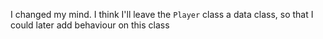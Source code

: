 I changed my mind. I think I'll leave the `Player` class a data class, so that I could later add behaviour on this class
